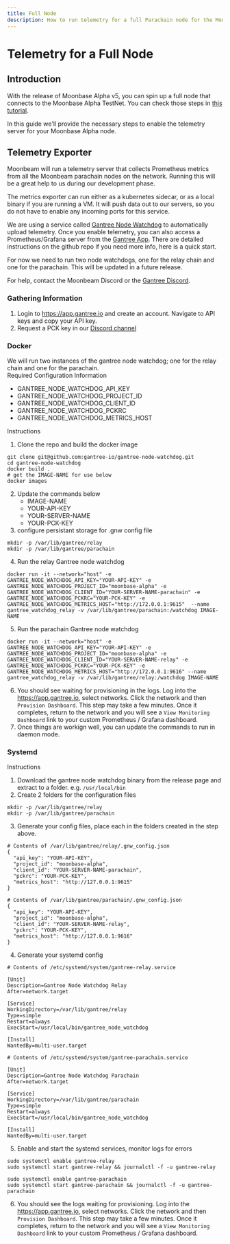 ```yaml
---
title: Full Node
description: How to run telemetry for a full Parachain node for the Moonbeam Network
---
```


# Telemetry for a Full Node

## Introduction

With the release of Moonbase Alpha v5, you can spin up a full node that connects to the Moonbase Alpha TestNet. You can check those steps in [this tutorial](/node-operators/networks/full-node/).

In this guide we'll provide the necessary steps to enable the telemetry server for your Moonbase Alpha node.

## Telemetry Exporter

Moonbeam will run a telemetry server that collects Prometheus metrics from all the Moonbeam parachain nodes on the network. Running this will be a great help to us during our development phase.  

The metrics exporter can run either as a kubernetes sidecar, or as a local binary if you are running a VM. It will push data out to our servers, so you do not have to enable any incoming ports for this service.

We are using a service called [Gantree Node Watchdog](https://github.com/gantree-io/gantree-node-watchdog) to automatically upload telemetry.  Once you enable telemetry, you can also access a Prometheus/Grafana server from the [Gantree App](https://app.gantree.io/).  There are detailed instructions on the github repo if you need more info, here is a quick start. 

For now we need to run two node watchdogs, one for the relay chain and one for the parachain.  This will be updated in a future release. 

For help, contact the Moonbeam Discord or the [Gantree Discord](https://discord.gg/4Ep2NKrz). 
 
### Gathering Information

1. Login to https://app.gantree.io and create an account.  Navigate to API keys and copy your API key. 
2. Request a PCK key in our [Discord channel](https://discord.gg/PfpUATX)
   
### Docker

We will run two instances of the gantree node watchdog; one for the relay chain and one for the parachain.  
Required Configuration Information
- GANTREE_NODE_WATCHDOG_API_KEY
- GANTREE_NODE_WATCHDOG_PROJECT_ID
- GANTREE_NODE_WATCHDOG_CLIENT_ID
- GANTREE_NODE_WATCHDOG_PCKRC
- GANTREE_NODE_WATCHDOG_METRICS_HOST

Instructions
1. Clone the repo and build the docker image
  ```
  git clone git@github.com:gantree-io/gantree-node-watchdog.git
  cd gantree-node-watchdog
  docker build .  
  # get the IMAGE-NAME for use below
  docker images
  ```

2. Update the commands below
   - IMAGE-NAME
   - YOUR-API-KEY
   - YOUR-SERVER-NAME
   - YOUR-PCK-KEY
3. configure persistant storage for .gnw config file
  ```
  mkdir -p /var/lib/gantree/relay
  mkdir -p /var/lib/gantree/parachain
  ```
4. Run the relay Gantree node watchdog
  ```
  docker run -it --network="host" -e GANTREE_NODE_WATCHDOG_API_KEY="YOUR-API-KEY" -e GANTREE_NODE_WATCHDOG_PROJECT_ID="moonbase-alpha" -e GANTREE_NODE_WATCHDOG_CLIENT_ID="YOUR-SERVER-NAME-parachain" -e GANTREE_NODE_WATCHDOG_PCKRC="YOUR-PCK-KEY" -e GANTREE_NODE_WATCHDOG_METRICS_HOST="http://172.0.0.1:9615"  --name gantree_watchdog_relay -v /var/lib/gantree/parachain:/watchdog IMAGE-NAME
  ```
5. Run the parachain Gantree node watchdog
  ```
  docker run -it --network="host" -e GANTREE_NODE_WATCHDOG_API_KEY="YOUR-API-KEY" -e GANTREE_NODE_WATCHDOG_PROJECT_ID="moonbase-alpha" -e GANTREE_NODE_WATCHDOG_CLIENT_ID="YOUR-SERVER-NAME-relay" -e GANTREE_NODE_WATCHDOG_PCKRC="YOUR-PCK-KEY" -e GANTREE_NODE_WATCHDOG_METRICS_HOST="http://172.0.0.1:9616" --name gantree_watchdog_relay -v /var/lib/gantree/relay:/watchdog IMAGE-NAME
  ```
6.  You should see waiting for provisioning in the logs.  Log into the https://app.gantree.io, select networks. Click the network and then `Provision Dashboard`.  This step may take a few minutes.  Once it completes, return to the network and you will see a `View Monitoring Dashboard` link to your custom Prometheus / Grafana dashboard. 
7.  Once things are workign well, you can update the commands to run in daemon mode.  

### Systemd
  
Instructions

1. Download the gantree node watchdog binary from the release page and extract to a folder.  e.g. `/usr/local/bin` 
2. Create 2 folders for the configuration files
  ```
  mkdir -p /var/lib/gantree/relay
  mkdir -p /var/lib/gantree/parachain
  ```
3. Generate your config files, place each in the folders created in the step above. 
  ```
  # Contents of /var/lib/gantree/relay/.gnw_config.json
  {
    "api_key": "YOUR-API-KEY",
    "project_id": "moonbase-alpha",
    "client_id": "YOUR-SERVER-NAME-parachain",
    "pckrc": "YOUR-PCK-KEY",
    "metrics_host": "http://127.0.0.1:9615"
  }
  ```
  ```
  # Contents of /var/lib/gantree/parachain/.gnw_config.json
  {
    "api_key": "YOUR-API-KEY",
    "project_id": "moonbase-alpha",
    "client_id": "YOUR-SERVER-NAME-relay",
    "pckrc": "YOUR-PCK-KEY",
    "metrics_host": "http://127.0.0.1:9616"
  }
  ```
4. Generate your systemd config
  ```
  # Contents of /etc/systemd/system/gantree-relay.service

  [Unit]
  Description=Gantree Node Watchdog Relay
  After=network.target

  [Service]
  WorkingDirectory=/var/lib/gantree/relay
  Type=simple
  Restart=always
  ExecStart=/usr/local/bin/gantree_node_watchdog

  [Install]
  WantedBy=multi-user.target
  ```
  ```
  # Contents of /etc/systemd/system/gantree-parachain.service

  [Unit]
  Description=Gantree Node Watchdog Parachain
  After=network.target

  [Service]
  WorkingDirectory=/var/lib/gantree/parachain
  Type=simple
  Restart=always
  ExecStart=/usr/local/bin/gantree_node_watchdog

  [Install]
  WantedBy=multi-user.target

  ```
5. Enable and start the systemd services, monitor logs for errors
  ```
  sudo systemctl enable gantree-relay
  sudo systemctl start gantree-relay && journalctl -f -u gantree-relay

  sudo systemctl enable gantree-parachain
  sudo systemctl start gantree-parachain && journalctl -f -u gantree-parachain
  ```
6. You should see the logs waiting for provisioning.  Log into the https://app.gantree.io, select networks. Click the network and then `Provision Dashboard`.  This step may take a few minutes.  Once it completes, return to the network and you will see a `View Monitoring Dashboard` link to your custom Prometheus / Grafana dashboard. 